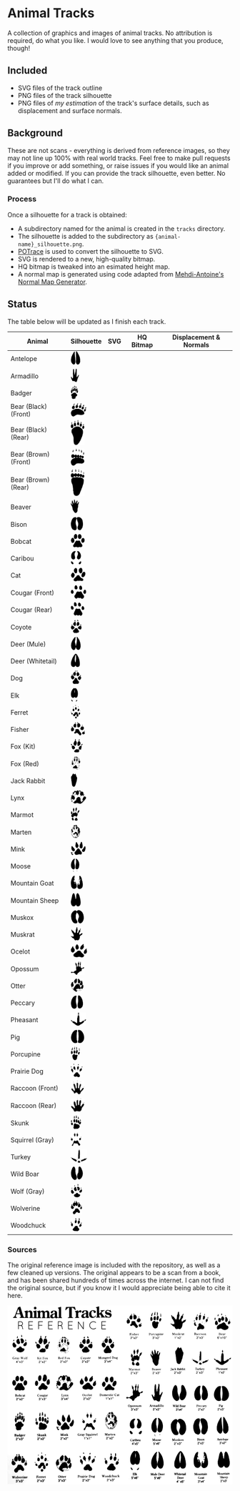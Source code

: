 
# Animal Tracks
A collection of graphics and images of animal tracks.  No attribution is required, do what you like.  I would love to see anything that you produce, though!

## Included
- SVG files of the track outline
- PNG files of the track silhouette
- PNG files of *my estimation* of the track's surface details, such as displacement and surface normals.  

## Background
These are not scans - everything is derived from reference images, so they may not line up 100% with real world tracks.  Feel free to make pull requests if you improve or add something, or raise issues if you would like an animal added or modified.  If you can provide the track silhouette, even better.  No guarantees but I'll do what I can.

### Process
Once a silhouette for a track is obtained:
- A subdirectory named for the animal is created in the `tracks` directory.  
- The silhouette is added to the subdirectory as `{animal-name}_silhouette.png`.  
- [POTrace](http://potrace.sourceforge.net/) is used to convert the silhouette to SVG.
- SVG is rendered to a new, high-quality bitmap.
- HQ bitmap is tweaked into an esimated height map.
- A normal map is generated using code adapted from [Mehdi-Antoine's Normal Map Generator](https://github.com/Mehdi-Antoine/NormalMapGenerator).

## Status
The table below will be updated as I finish each track.

|Animal               |Silhouette|SVG|HQ Bitmap|Displacement & Normals|
|---------------------|----------|---|---------|----------------------|
|Antelope             |<img src="./tracks/antelope/antelope_silhouette.png" height=30>|||
|Armadillo            |<img src="./tracks/armadillo/armadillo_silhouette.png" height=30>|||
|Badger               |<img src="./tracks/badger/badger_silhouette.png" height=30>|||
|Bear (Black) (Front) |<img src="./tracks/bear-black/bear-black_front_silhouette.png" height=30>|||
|Bear (Black) (Rear)  |<img src="./tracks/bear-black/bear-black_rear_silhouette.png" width=30>|||
|Bear (Brown) (Front) |<img src="./tracks/bear-brown/bear-brown_front_silhouette.png" width=30>|||
|Bear (Brown) (Rear)  |<img src="./tracks/bear-brown/bear-brown_rear_silhouette.png" width=30>|||
|Beaver               |<img src="./tracks/beaver/beaver_silhouette.png" height=30>|||
|Bison                |<img src="./tracks/bison/bison_silhouette.png" height=30>|||
|Bobcat               |<img src="./tracks/bobcat/bobcat_silhouette.png" height=30>|||
|Caribou              |<img src="./tracks/caribou/caribou_silhouette.png" height=30>|||
|Cat                  |<img src="./tracks/cat/cat_silhouette.png" height=30>|||
|Cougar (Front)       |<img src="./tracks/cougar/cougar_front_silhouette.png" height=30>|||
|Cougar (Rear)        |<img src="./tracks/cougar/cougar_rear_silhouette.png" width=30>|||
|Coyote               |<img src="./tracks/coyote/coyote_silhouette.png" height=30>|||
|Deer (Mule)          |<img src="./tracks/deer-mule/deer-mule_silhouette.png" height=30>|||
|Deer (Whitetail)     |<img src="./tracks/deer-whitetail/deer-whitetail_silhouette.png" height=30>|||
|Dog                  |<img src="./tracks/dog/dog_silhouette.png" height=30>|||
|Elk                  |<img src="./tracks/elk/elk_silhouette.png" height=30>|||
|Ferret               |<img src="./tracks/ferret/ferret_silhouette.png" height=30>|||
|Fisher               |<img src="./tracks/fisher/fisher_silhouette.png" height=30>|||
|Fox (Kit)            |<img src="./tracks/fox-kit/fox-kit_silhouette.png" height=30>|||
|Fox (Red)            |<img src="./tracks/fox-red/fox-red_silhouette.png" height=30>|||
|Jack Rabbit          |<img src="./tracks/jackrabbit/jackrabbit_silhouette.png" height=30>|||
|Lynx                 |<img src="./tracks/lynx/lynx_silhouette.png" height=30>|||
|Marmot               |<img src="./tracks/marmot/marmot_silhouette.png" height=30>|||
|Marten               |<img src="./tracks/marten/marten_silhouette.png" height=30>|||
|Mink                 |<img src="./tracks/mink/mink_silhouette.png" height=30>|||
|Moose                |<img src="./tracks/moose/moose_silhouette.png" height=30>|||
|Mountain Goat        |<img src="./tracks/goat-mountain/goat-mountain_silhouette.png" height=30>|||
|Mountain Sheep       |<img src="./tracks/sheep-mountain/sheep-mountain_silhouette.png" height=30>|||
|Muskox               |<img src="./tracks/muskox/muskox_silhouette.png" height=30>|||
|Muskrat              |<img src="./tracks/muskrat/muskrat_silhouette.png" height=30>|||
|Ocelot               |<img src="./tracks/ocelot/ocelot_silhouette.png" height=30>|||
|Opossum              |<img src="./tracks/opossum/opossum_silhouette.png" height=30>|||
|Otter                |<img src="./tracks/otter/otter_silhouette.png" height=30>|||
|Peccary              |<img src="./tracks/peccary/peccary_silhouette.png" height=30>|||
|Pheasant             |<img src="./tracks/pheasant/pheasant_silhouette.png" height=30>|||
|Pig                  |<img src="./tracks/pig/pig_silhouette.png" height=30>|||
|Porcupine            |<img src="./tracks/porcupine/porcupine_silhouette.png" height=30>|||
|Prairie Dog          |<img src="./tracks/prairie_dog/prairie_dog_silhouette.png" height=30>|||
|Raccoon (Front)      |<img src="./tracks/raccoon/raccoon_front_silhouette.png" height=30>|||
|Raccoon (Rear)       |<img src="./tracks/raccoon/raccoon_rear_silhouette.png" width=30>|||
|Skunk                |<img src="./tracks/skunk/skunk_silhouette.png" height=30>|||
|Squirrel (Gray)      |<img src="./tracks/squirrel-gray/squirrel-gray_silhouette.png" height=30>|||
|Turkey               |<img src="./tracks/turkey/turkey_silhouette.png" height=30>|||
|Wild Boar            |<img src="./tracks/boar-wild/boar-wild_silhouette.png" height=30>|||
|Wolf (Gray)          |<img src="./tracks/wolf-gray/wolf-gray_silhouette.png" height=30>|||
|Wolverine            |<img src="./tracks/wolverine/wolverine_silhouette.png" height=30>|||
|Woodchuck            |<img src="./tracks/woodchuck/woodchuck_silhouette.png" height=30>|||

### Sources
The original reference image is included with the repository, as well as a few cleaned up versions.  The original appears to be a scan from a book, and has been shared hundreds of times across the internet.  I can not find the original source, but if you know it I would appreciate being able to cite it here.

<img src="./references/tracks_transparency.png" height=400>
